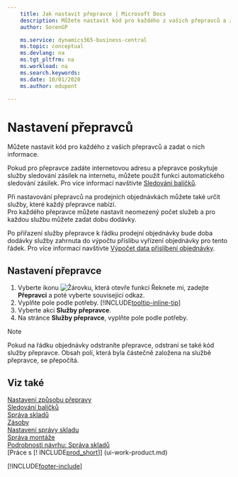 ```yaml
---
    title: Jak nastavit přepravce | Microsoft Docs
    description: Můžete nastavit kód pro každého z vašich přepravců a zadat o nich informace.
    author: SorenGP

    ms.service: dynamics365-business-central
    ms.topic: conceptual
    ms.devlang: na
    ms.tgt_pltfrm: na
    ms.workload: na
    ms.search.keywords:
    ms.date: 10/01/2020
    ms.author: edupont

---
```

# Nastavení přepravců
Můžete nastavit kód pro každého z vašich přepravců a zadat o nich informace.

Pokud pro přepravce zadáte internetovou adresu a přepravce poskytuje služby sledování zásilek na internetu, můžete použít funkci automatického sledování zásilek. Pro více informací navštivte [Sledování balíčků](sales-how-track-packages.md).

Při nastavování přepravců na prodejních objednávkách můžete také určit služby, které každý přepravce nabízí.  
Pro každého přepravce můžete nastavit neomezený počet služeb a pro každou službu můžete zadat dobu dodávky.

Po přiřazení služby přepravce k řádku prodejní objednávky bude doba dodávky služby zahrnuta do výpočtu příslibu vyřízení objednávky pro tento řádek. Pro více informací navštivte [Výpočet data přislíbení objednávky](sales-how-to-calculate-order-promising-dates.md).

## Nastavení přepravce
1. Vyberte ikonu ![Žárovku, která otevře funkci Řeknete mi](media/ui-search/search_small.png "Řekněte mi, co chcete dělat"), zadejte **Přepravci** a poté vyberte související odkaz.
2. Vyplňte pole podle potřeby. [!INCLUDE[tooltip-inline-tip](includes/tooltip-inline-tip_md.md)]
3. Vyberte akci **Služby přepravce**.
4. Na stránce **Služby přepravce**, vyplňte pole podle potřeby.

> [!NOTE]  
> Pokud na řádku objednávky odstraníte přepravce, odstraní se také kód služby přepravce. Obsah polí, která byla částečně založena na službě přepravce, se přepočítá.

## Viz také
[Nastavení způsobu přepravy](sales-how-set-up-shipment-methods.md)    
[Sledování balíčků](sales-how-track-packages.md)      
[Správa skladů](warehouse-manage-warehouse.md)    
[Zásoby](inventory-manage-inventory.md)    
[Nastavení správy skladu](warehouse-setup-warehouse.md)       
[Správa montáže](assembly-assemble-items.md)      
[Podrobnosti návrhu: Správa skladů](design-details-warehouse-management.md)    
[Práce s [! INCLUDE[​​prod_short](includes/prod_short.md)]] (ui-work-product.md)


[!INCLUDE[footer-include](includes/footer-banner.md)]